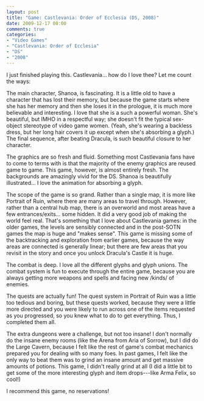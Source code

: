 ```yaml
---
layout: post
title: "Game: Castlevania: Order of Ecclesia (DS, 2008)"
date: 2009-12-17 00:00
comments: true
categories:
- "Video Games"
- "Castlevania: Order of Ecclesia"
- "DS"
- "2008"
---
```


I just finished playing this. Castlevania... how do I love thee?
Let me count the ways:

The main character, Shanoa, is fascinating. It is a little old to
have a character that has lost their memory, but because the game
starts where she has her memory and then she loses it in the
prologue, it is much more believable and interesting. I love that
she is a such a powerful woman. She's beautiful, but IMHO in a
respectful way; she doesn't fit the typical sex-object stereotype
of video game women. (Yeah, she's wearing a backless dress, but
her long hair covers it up except when she's absorbing a glyph.)
The final sequence, after beating Dracula, is such beautiful
closure to her character.

The graphics are so fresh and fluid. Something most Castlevania
fans have to come to terms with is that the majority of the enemy
graphics are reused game to game. This game, however, is almost
entirely fresh. The backgrounds are amazingly vivid for the
DS. Shanoa is beautifully illustrated... I love the animation for
absorbing a glyph.

The scope of the game is so grand. Rather than a single map, it is
more like Portrait of Ruin, where there are many areas to travel
through. However, rather than a central hub map, there is an
overworld and most areas have a few entrances/exits... some
hidden. It did a very good job of making the world feel
real. That's something that I love about Castlevania games: in the
older games, the levels are sensibly connected and in the
post-SOTN games the map is huge and "makes sense". This game is
missing some of the backtracking and exploration from earlier
games, because the way areas are connected is generally linear;
but there are few areas that you revisit in the story and once you
unlock Dracula's Castle it is huge.

The combat is deep. I love all the different glyphs and glyph
unions. The combat system is fun to execute through the entire
game, because you are always getting more weapons and spells and
facing new /kinds/ of enemies.

The quests are actually fun! The quest system in Portrait of Ruin
was a little too tedious and boring, but these quests worked,
because they were a little more directed and you were likely to
run across one of the items requested as you progressed, so you
knew what to do to get everything. Thus, I completed them all.

The extra dungeons were a challenge, but not too insane! I don't
normally do the insane enemy rooms (like the Arena from Aria of
Sorrow), but I did do the Large Cavern, because I felt like the
rest of game's combat mechanics prepared you for dealing with so
many foes. In past games, I felt like the only way to beat them
was to grind an insane amount and get massive amounts of
potions. This game, I didn't really grind at all (I did a little
bit to get some of the more interesting glyph and item
drops---like Arma Felix, so cool!)

I recommend this game, no reservations!

